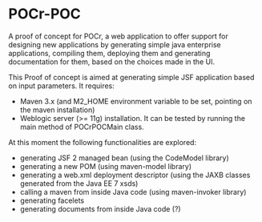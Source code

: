 POCr-POC
========
A proof of concept for POCr, a web application to offer support for designing new applications by generating simple java enterprise applications, compiling them, deploying them and generating documentation for them, based on the choices made in the UI.

This Proof of concept is aimed at generating simple JSF application based on input parameters.
It requires:
- Maven 3.x (and M2_HOME environment variable to be set, pointing on the maven installation)
- Weblogic server (>= 11g) installation. 
It can be tested by running the main method of POCrPOCMain class.

At this moment the following functionalities are explored:
- generating JSF 2 managed bean (using the CodeModel library)
- generating a new POM (using maven-model library)
- generating a web.xml deployment descriptor (using the JAXB classes generated from the Java EE 7 xsds) 
- calling a maven from inside Java code (using maven-invoker library)
- generating facelets 
- generating documents from inside Java code (?)
